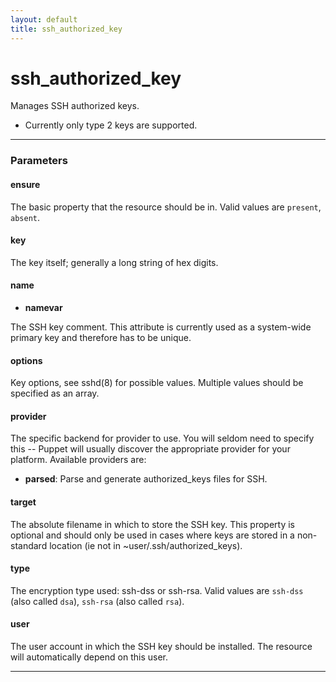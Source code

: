 ```yaml
---
layout: default
title: ssh_authorized_key
---
```


ssh_authorized_key
==================

Manages SSH authorized keys.

* Currently only type 2 keys are supported.

* * *

### Parameters

#### ensure

The basic property that the resource should be in. Valid values are
`present`, `absent`.

#### key

The key itself; generally a long string of hex digits.

#### name

-   **namevar**

The SSH key comment. This attribute is currently used as a
system-wide primary key and therefore has to be unique.

#### options

Key options, see sshd(8) for possible values. Multiple values
should be specified as an array.

#### provider

The specific backend for provider to use. You will seldom need to
specify this -- Puppet will usually discover the appropriate
provider for your platform. Available providers are:

-   **parsed**: Parse and generate authorized\_keys files for SSH.

#### target

The absolute filename in which to store the SSH key. This property
is optional and should only be used in cases where keys are stored
in a non-standard location (ie not in
\~user/.ssh/authorized\_keys).

#### type

The encryption type used: ssh-dss or ssh-rsa. Valid values are
`ssh-dss` (also called `dsa`), `ssh-rsa` (also called `rsa`).

#### user

The user account in which the SSH key should be installed. The
resource will automatically depend on this user.


* * * * *

